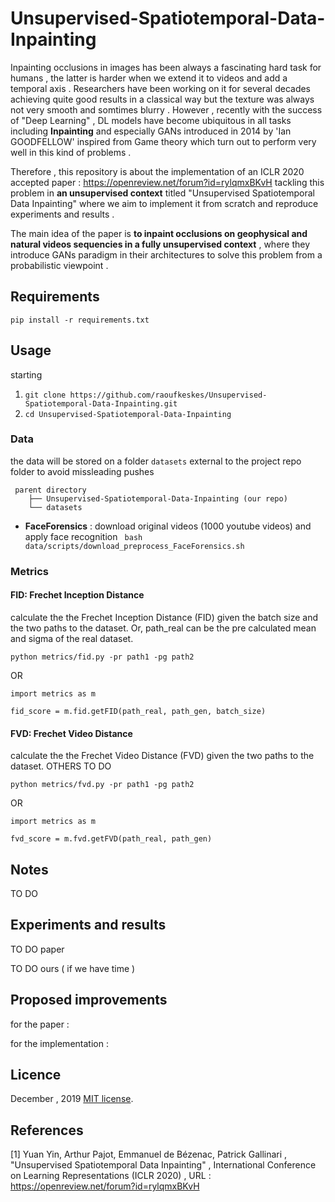 # Unsupervised-Spatiotemporal-Data-Inpainting
Inpainting occlusions in images has been always a fascinating hard task for humans , the latter is harder when we extend it to videos and add a temporal axis . Researchers have been working on it for several decades achieving quite good results in a classical way but the texture was always not very smooth and somtimes blurry . However , recently with the success of "Deep Learning" , DL models have become ubiquitous in all tasks including **Inpainting** and especially GANs introduced in 2014 by 'Ian GOODFELLOW' inspired from Game theory which turn out to perform very well in this kind of problems .

Therefore , this repository is about the implementation of an ICLR 2020 accepted paper : https://openreview.net/forum?id=rylqmxBKvH tackling this problem in **an unsupervised context** titled "Unsupervised Spatiotemporal Data Inpainting" where we aim to implement it from scratch and reproduce experiments and results .

The main idea of the paper is **to inpaint occlusions on geophysical and natural videos sequencies in a fully unsupervised context** , where they introduce GANs paradigm in their architectures to solve this problem from a probabilistic viewpoint .

## Requirements
``` pip install -r requirements.txt ```
## Usage 
starting 
1) ```git clone https://github.com/raoufkeskes/Unsupervised-Spatiotemporal-Data-Inpainting.git```
2) ```cd Unsupervised-Spatiotemporal-Data-Inpainting```

### Data 
the data will be stored on a folder ```datasets``` external to the project repo folder to avoid missleading pushes 
```
 parent directory
    ├── Unsupervised-Spatiotemporal-Data-Inpainting (our repo) 
    └── datasets
```
* **FaceForensics** : download original videos (1000 youtube videos) and apply face recognition 
```  bash data/scripts/download_preprocess_FaceForensics.sh ```

### Metrics
#### FID: Frechet Inception Distance
calculate the the Frechet Inception Distance (FID) given the batch size and the two paths to the dataset. Or, path_real can be the pre calculated mean and sigma of the real dataset.

```
python metrics/fid.py -pr path1 -pg path2
```
OR 
```
import metrics as m

fid_score = m.fid.getFID(path_real, path_gen, batch_size)
```

#### FVD: Frechet Video Distance
calculate the the Frechet Video Distance (FVD) given the two paths to the dataset.
OTHERS TO DO
```
python metrics/fvd.py -pr path1 -pg path2
```
OR 
```
import metrics as m

fvd_score = m.fvd.getFVD(path_real, path_gen)
```


                                 
## Notes

TO DO

## Experiments and results 

TO DO paper

TO DO ours ( if we have time ) 

## Proposed improvements 
for the paper : 

for the implementation : 

## Licence 
December , 2019
[MIT license](http://opensource.org/licenses/MIT).

## References
[1] Yuan Yin, Arthur Pajot, Emmanuel de Bézenac, Patrick Gallinari , "Unsupervised Spatiotemporal Data Inpainting" , International Conference on Learning Representations (ICLR 2020) , URL : https://openreview.net/forum?id=rylqmxBKvH







